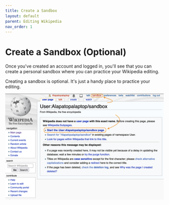 ```yaml
---
title: Create a Sandbox
layout: default
parent: Editing Wikipedia
nav_order: 1
---
```

# Create a Sandbox (Optional)

Once you've created an account and logged in, you'll see that you can create a personal sandbox where you can practice your Wikipedia editing.

Creating a sandbox is optional. It's just a handy place to practice your editing.

![Wikipedia instructions for creating a user sandbox](../images/wikipedia-user-sandbox.png)
